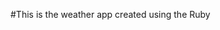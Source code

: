 <!-- This is the weather app created using the Ruby -->

#This is the weather app created using the Ruby